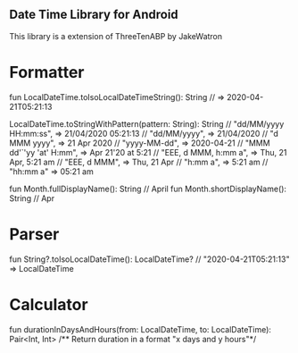 ## Date Time Library for Android
This library is a extension of ThreeTenABP by JakeWatron


# Formatter

fun LocalDateTime.toIsoLocalDateTimeString(): String
// => 2020-04-21T05:21:13

LocalDateTime.toStringWithPattern(pattern: String): String
//  "dd/MM/yyyy HH:mm:ss",   =>  21/04/2020 05:21:13
//  "dd/MM/yyyy",            =>  21/04/2020
//  "d MMM yyyy",            =>  21 Apr 2020
//  "yyyy-MM-dd",            =>  2020-04-21
//  "MMM dd'`'yy 'at' H:mm", =>  Apr 21'20 at 5:21
//  "EEE, d MMM, h:mm a",    =>  Thu, 21 Apr, 5:21 am
//  "EEE, d MMM",            =>  Thu, 21 Apr
//  "h:mm a",                =>  5:21 am
//  "hh:mm a"                =>  05:21 am

fun Month.fullDisplayName(): String // April
fun Month.shortDisplayName(): String // Apr

# Parser
fun String?.toIsoLocalDateTime(): LocalDateTime?
// "2020-04-21T05:21:13" => LocalDateTime

# Calculator
fun durationInDaysAndHours(from: LocalDateTime, to: LocalDateTime): Pair<Int, Int>
/** Return duration in a format "x days and y hours"*/
